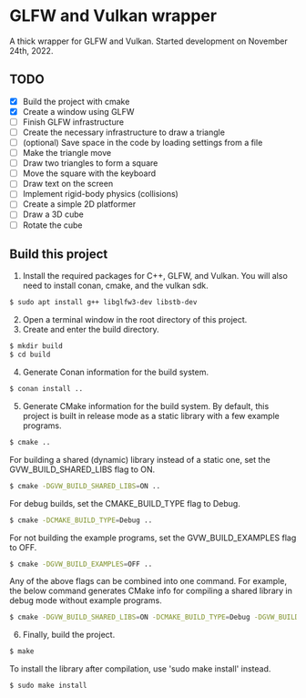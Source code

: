 # **GLFW and Vulkan wrapper**
A thick wrapper for GLFW and Vulkan. Started development on November 24th, 2022.
## **TODO**
 * [X] Build the project with cmake
 * [X] Create a window using GLFW
 * [ ] Finish GLFW infrastructure
 * [ ] Create the necessary infrastructure to draw a triangle
 * [ ] (optional) Save space in the code by loading settings from a file
 * [ ] Make the triangle move
 * [ ] Draw two triangles to form a square
 * [ ] Move the square with the keyboard
 * [ ] Draw text on the screen
 * [ ] Implement rigid-body physics (collisions)
 * [ ] Create a simple 2D platformer
 * [ ] Draw a 3D cube
 * [ ] Rotate the cube
## **Build this project**
1. Install the required packages for C++, GLFW, and Vulkan. You will also need to install conan, cmake, and the vulkan sdk.
```bash
$ sudo apt install g++ libglfw3-dev libstb-dev
```
2. Open a terminal window in the root directory of this project.
3. Create and enter the build directory.
```bash
$ mkdir build
$ cd build
```
4. Generate Conan information for the build system.
```bash
$ conan install ..
```
5. Generate CMake information for the build system. By default, this project is built in release mode as a static library with a few example programs.
```bash
$ cmake ..
```
For building a shared (dynamic) library instead of a static one, set the GVW_BUILD_SHARED_LIBS flag to ON.
```bash
$ cmake -DGVW_BUILD_SHARED_LIBS=ON ..
```
For debug builds, set the CMAKE_BUILD_TYPE flag to Debug.
```bash
$ cmake -DCMAKE_BUILD_TYPE=Debug ..
```
For not building the example programs, set the GVW_BUILD_EXAMPLES flag to OFF.
```bash
$ cmake -DGVW_BUILD_EXAMPLES=OFF ..
```
Any of the above flags can be combined into one command. For example, the below command generates CMake info for compiling a shared library in debug mode without example programs.
```bash
$ cmake -DGVW_BUILD_SHARED_LIBS=ON -DCMAKE_BUILD_TYPE=Debug -DGVW_BUILD_EXAMPLES=OFF ..
```
6. Finally, build the project.
```bash
$ make
```
To install the library after compilation, use 'sudo make install' instead.
```bash
$ sudo make install
```
